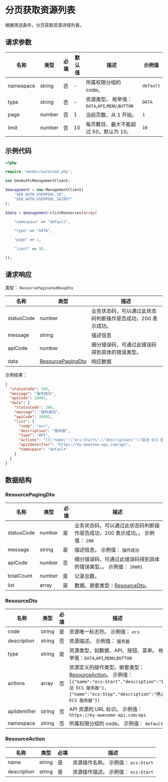 # 分页获取资源列表

<!--
  警告⚠️：
  不要直接修改该文档，
  https://github.com/Authing/authing-docs-factory
  使用该项目进行生成
-->

<LastUpdated />

根据筛选条件，分页获取资源详情列表。

## 请求参数

| 名称      | 类型   | 必填 | 默认值 | 描述                                            | 示例值    |
| --------- | ------ | ---- | ------ | ----------------------------------------------- | --------- |
| namespace | string | 否   | -      | 所属权限分组的 code。                           | `default` |
| type      | string | 否   | -      | 资源类型。 枚举值：`DATA`,`API`,`MENU`,`BUTTON` | `DATA`    |
| page      | number | 否   | 1      | 当前页数，从 1 开始。                           | `1`       |
| limit     | number | 否   | 10     | 每页数目，最大不能超过 50，默认为 10。          | `10`      |

## 示例代码

```php
<?php

require 'vendor/autoload.php';

use GenAuth\ManagementClient;

$management = new ManagementClient(
    "GEN_AUTH_USERPOOL_ID",
    "GEN_AUTH_USERPOOL_SECRET"
);

$data = $management->listResources(array(

    "namespace" => "default",

    "type" => "DATA",

    "page" => 1,

    "limit" => 10,

));
```

## 请求响应

类型： `ResourcePaginatedRespDto`

| 名称       | 类型                                               | 描述                                                         |
| ---------- | -------------------------------------------------- | ------------------------------------------------------------ |
| statusCode | number                                             | 业务状态码，可以通过此状态码判断操作是否成功，200 表示成功。 |
| message    | string                                             | 描述信息                                                     |
| apiCode    | number                                             | 细分错误码，可通过此错误码得到具体的错误类型。               |
| data       | <a href="#ResourcePagingDto">ResourcePagingDto</a> | 响应数据                                                     |

示例结果：

```json
{
  "statusCode": 200,
  "message": "操作成功",
  "apiCode": 20001,
  "data": {
    "statusCode": 200,
    "message": "操作成功",
    "apiCode": 20001,
    "list": {
      "code": "ecs",
      "description": "服务器",
      "type": "API",
      "actions": "[{\"name\":\"ecs:Start\",\"description\":\"启动 ECS 服务器\"},{\"name\":\"ecs:Stop\",\"description\":\"停止 ECS 服务器\"}]",
      "apiIdentifier": "https://my-awesome-api.com/api",
      "namespace": "default"
    }
  }
}
```

## 数据结构

### <a id="ResourcePagingDto"></a> ResourcePagingDto

| 名称       | 类型   | 必填 | 描述                                                                          |
| ---------- | ------ | ---- | ----------------------------------------------------------------------------- |
| statusCode | number | 是   | 业务状态码，可以通过此状态码判断操作是否成功，200 表示成功。。 示例值： `200` |
| message    | string | 是   | 描述信息。 示例值： `操作成功`                                                |
| apiCode    | number | 否   | 细分错误码，可通过此错误码得到具体的错误类型。。 示例值： `20001`             |
| totalCount | number | 是   | 记录总数。                                                                    |
| list       | array  | 是   | 数据。嵌套类型：<a href="#ResourceDto">ResourceDto</a>。                      |

### <a id="ResourceDto"></a> ResourceDto

| 名称          | 类型   | 必填 | 描述                                                                                                                                                                                               |
| ------------- | ------ | ---- | -------------------------------------------------------------------------------------------------------------------------------------------------------------------------------------------------- |
| code          | string | 是   | 资源唯一标志符。 示例值： `ecs`                                                                                                                                                                    |
| description   | string | 否   | 资源描述。 示例值： `服务器`                                                                                                                                                                       |
| type          | string | 是   | 资源类型，如数据、API、按钮、菜单。 枚举值：`DATA`,`API`,`MENU`,`BUTTON`                                                                                                                           |
| actions       | array  | 否   | 资源定义的操作类型。嵌套类型：<a href="#ResourceAction">ResourceAction</a>。 示例值： `[{"name":"ecs:Start","description":"启动 ECS 服务器"},{"name":"ecs:Stop","description":"停止 ECS 服务器"}]` |
| apiIdentifier | string | 否   | API 资源的 URL 标识。 示例值： `https://my-awesome-api.com/api`                                                                                                                                    |
| namespace     | string | 否   | 所属权限分组的 code。 示例值： `default`                                                                                                                                                           |

### <a id="ResourceAction"></a> ResourceAction

| 名称        | 类型   | 必填 | 描述                                |
| ----------- | ------ | ---- | ----------------------------------- |
| name        | string | 是   | 资源操作名称。 示例值： `ecs:Start` |
| description | string | 是   | 资源操作描述。 示例值： `ecs:Start` |
